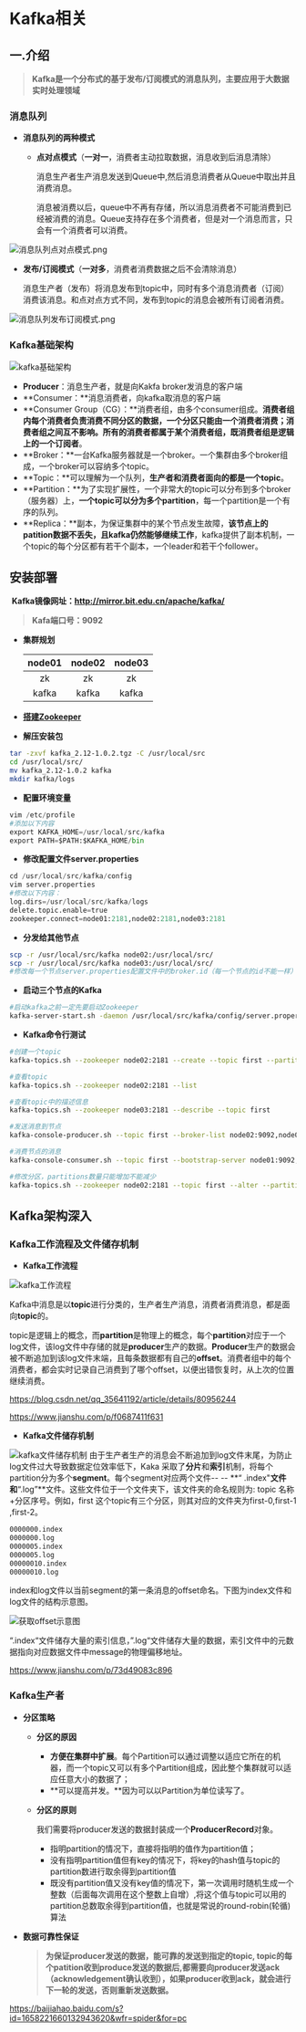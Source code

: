 # Kafka相关

## 一.介绍

> **Kafka是一个分布式的基于发布/订阅模式的消息队列，主要应用于大数据实时处理领域**

### 消息队列

* **消息队列的两种模式**

  * **点对点模式**（**一对一**，消费者主动拉取数据，消息收到后消息清除）

    消息生产者生产消息发送到Queue中,然后消息消费者从Queue中取出并且消费消息。

    消息被消费以后，queue中不再有存储，所以消息消费者不可能消费到已经被消费的消息。Queue支持存在多个消费者，但是对一个消息而言，只会有一个消费者可以消费。

  

![消息队列点对点模式.png](https://ae01.alicdn.com/kf/H8a0e826b7e6b479f98cc8e2d23dceaa2V.png)

  * **发布/订阅模式**（**一对多**，消费者消费数据之后不会清除消息）
  
    消息生产者（发布）将消息发布到topic中，同时有多个消息消费者（订阅）消费该消息。和点对点方式不同，发布到topic的消息会被所有订阅者消费。

![消息队列发布订阅模式.png](https://ae01.alicdn.com/kf/H8ac2144074ed47d2b2ff3222cc30ec642.png)

### Kafka基础架构

![kafka基础架构](https://ae01.alicdn.com/kf/Hf18fc7d88109466b8fa52bce1bfeee766.png)

* **Producer**：消息生产者，就是向Kakfa broker发消息的客户端
* **Consumer：**消息消费者，向kafka取消息的客户端
* **Consumer Group（CG）：**消费者组，由多个consumer组成。**消费者组内每个消费者负责消费不同分区的数据，一个分区只能由一个消费者消费；消费者组之间互不影响。**所有的消费者都属于某个消费者组，既**消费者组是逻辑上的一个订阅者**。
* **Broker：**一台Kafka服务器就是一个broker。一个集群由多个broker组成，一个broker可以容纳多个topic。
* **Topic：**可以理解为一个队列，**生产者和消费者面向的都是一个topic**。
* **Partition：**为了实现扩展性，一个非常大的topic可以分布到多个broker（服务器）上，**一个topic可以分为多个partition**，每一个partition是一个有序的队列。
* **Replica：**副本，为保证集群中的某个节点发生故障，**该节点上的patition数据不丢失，且kafka仍然能够继续工作**，kafka提供了副本机制，一个topic的每个分区都有若干个副本，一个leader和若干个follower。

## 安装部署

​	**Kafka镜像网址：http://mirror.bit.edu.cn/apache/kafka/**

> **Kafa端口号：9092**

* **集群规划**

  | node01 | node02 | node03 |
  | :----: | :----: | :----: |
  |   zk   |   zk   |   zk   |
  | kafka  | kafka  | kafka  |

* **[搭建Zookeeper](https://memoryxk.github.io/MyNotes/大数据组件内容/Hadoop相关.html#Zookeeper)**

* **解压安装包**

```bash
tar -zxvf kafka_2.12-1.0.2.tgz -C /usr/local/src
cd /usr/local/src/
mv kafka_2.12-1.0.2 kafka
mkdir kafka/logs
```

* **配置环境变量**

```python
vim /etc/profile
#添加以下内容
export KAFKA_HOME=/usr/local/src/kafka
export PATH=$PATH:$KAFKA_HOME/bin
```

* **修改配置文件server.properties**

```python
cd /usr/local/src/kafka/config
vim server.properties
#修改以下内容：
log.dirs=/usr/local/src/kafka/logs
delete.topic.enable=true
zookeeper.connect=node01:2181,node02:2181,node03:2181
```

* **分发给其他节点**

```bash
scp -r /usr/local/src/kafka node02:/usr/local/src/
scp -r /usr/local/src/kafka node03:/usr/local/src/
#修改每一个节点server.properties配置文件中的broker.id（每一个节点的id不能一样）
```

* **启动三个节点的Kafka**

```bash
#启动kafka之前一定先要启动Zookeeper
kafka-server-start.sh -daemon /usr/local/src/kafka/config/server.properties
```

* **Kafka命令行测试**

```bash
#创建一个topic
kafka-topics.sh --zookeeper node02:2181 --create --topic first --partitions 3 --replication-factor 2

#查看topic
kafka-topics.sh --zookeeper node02:2181 --list

#查看topic中的描述信息
kafka-topics.sh --zookeeper node03:2181 --describe --topic first

#发送消息到节点
kafka-console-producer.sh --topic first --broker-list node02:9092,node03:9092 

#消费节点的消息
kafka-console-consumer.sh --topic first --bootstrap-server node01:9092,node02:9092

#修改分区，partitions数量只能增加不能减少
kafka-topics.sh --zookeeper node02:2181 --topic first --alter --partitions 4
```

## Kafka架构深入

### Kafka工作流程及文件储存机制

* **Kafka工作流程**

![kafka工作流程](https://ae01.alicdn.com/kf/H2465bce8c84c4bf3a2d72989b8182ac0I.png)

Kafka中消息是以**topic**进行分类的，生产者生产消息，消费者消费消息，都是面向**topic**的。

topic是逻辑上的概念，而**partition**是物理上的概念，每个**partition**对应于一个log文件，该log文件中存储的就是**producer**生产的数据。**Producer**生产的数据会被不断追加到该log文件末端，且每条数据都有自己的**offset**。消费者组中的每个消费者，都会实时记录自己消费到了哪个offset，以便出错恢复时，从上次的位置继续消费。

https://blog.csdn.net/qq_35641192/article/details/80956244

https://www.jianshu.com/p/f0687411f631

* **Kafka文件储存机制**

![kafka文件储存机制](https://ae01.alicdn.com/kf/H235c31a640b04a959c08d04765b0a2b1v.png)
	 由于生产者生产的消息会不断追加到log文件末尾，为防止log文件过大导致数据定位效率低下，Kaka 采取了**分片**和**索引**机制，将每个partition分为多个**segment**。每个segment对应两个文件-- -- **“ .index"**文件和**“.log”**文件。这些文件位于一个文件夹下，该文件夹的命名规则为: topic 名称+分区序号。例如，first 这个topic有三个分区，则其对应的文件夹为first-0,first-1 ,first-2。

```bash
0000000.index
0000000.log
0000005.index
0000005.log
00000010.index
00000010.log
```

​		index和log文件以当前segment的第一条消息的offset命名。下图为index文件和log文件的结构示意图。

![获取offset示意图](https://ae01.alicdn.com/kf/Ha56df60b906d41f3a529b6dfce6c3aa8y.png)

​	“.index“文件储存大量的索引信息，”.log“文件储存大量的数据，索引文件中的元数据指向对应数据文件中message的物理偏移地址。

https://www.jianshu.com/p/73d49083c896

### Kafka生产者

* **分区策略**

  * **分区的原因**

    * **方便在集群中扩展**。每个Partition可以通过调整以适应它所在的机器，而一个topic又可以有多个Partition组成，因此整个集群就可以适应任意大小的数据了；
    * **可以提高并发。**因为可以以Partition为单位读写了。

  * **分区的原则**

    我们需要将producer发送的数据封装成一个**ProducerRecord**对象。

    * 指明partition的情况下，直接将指明的值作为partition值；
    * 没有指明partition值但有key的情况下，将key的hash值与topic的partition数进行取余得到partition值
    * 既没有partition值又没有key值的情况下，第一次调用时随机生成一个整数（后面每次调用在这个整数上自增）,将这个值与topic可以用的partition总数取余得到partition值，也就是常说的round-robin(轮循)算法

* **数据可靠性保证**

  > **为保证producer发送的数据，能可靠的发送到指定的topic, topic的每个patition收到produce发送的数据后,都需要向producer发送ack（acknowledgement确认收到），如果producer收到ack，就会进行下一轮的发送，否则重新发送数据。**

https://baijiahao.baidu.com/s?id=1658221660132943620&wfr=spider&for=pc